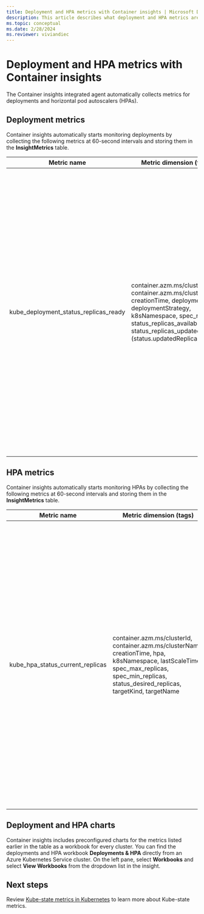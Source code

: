 ```yaml
---
title: Deployment and HPA metrics with Container insights | Microsoft Docs
description: This article describes what deployment and HPA metrics are collected with Container insights.
ms.topic: conceptual
ms.date: 2/28/2024
ms.reviewer: viviandiec
---
```


# Deployment and HPA metrics with Container insights

The Container insights integrated agent automatically collects metrics for deployments and horizontal pod autoscalers (HPAs).

## Deployment metrics

Container insights automatically starts monitoring deployments by collecting the following metrics at 60-second intervals and storing them in the **InsightMetrics** table.

|Metric name |Metric dimension (tags) |Description |
|------------|------------------------|------------|
|kube_deployment_status_replicas_ready |container.azm.ms/clusterId, container.azm.ms/clusterName, creationTime, deployment, deploymentStrategy, k8sNamespace, spec_replicas, status_replicas_available, status_replicas_updated (status.updatedReplicas) | Total number of ready pods targeted by this deployment (status.readyReplicas). The dimensions of this metric are: <ul> <li> deployment - name of the deployment </li> <li> k8sNamespace - Kubernetes namespace for the deployment </li> <li> deploymentStrategy - Deployment strategy to use to replace pods with new ones (spec.strategy.type)</li><li> creationTime - deployment creation timestamp </li> <li> spec_replicas - Number of desired pods (spec.replicas) </li> <li>status_replicas_available - Total number of available pods (ready for at least minReadySeconds) targeted by this deployment (status.availableReplicas)</li><li>status_replicas_updated - Total number of non-terminated pods targeted by this deployment that have the desired template spec (status.updatedReplicas) </li></ul>|

## HPA metrics

Container insights automatically starts monitoring HPAs by collecting the following metrics at 60-second intervals and storing them in the **InsightMetrics** table.

|Metric name |Metric dimension (tags) |Description |
|------------|------------------------|------------|
|kube_hpa_status_current_replicas |container.azm.ms/clusterId, container.azm.ms/clusterName, creationTime, hpa, k8sNamespace, lastScaleTime, spec_max_replicas, spec_min_replicas, status_desired_replicas, targetKind, targetName | Current number of replicas of pods managed by this autoscaler (status.currentReplicas). The dimensions of this metric are: <ul> <li> hpa - name of the HPA </li> <li> k8sNamespace - Kubernetes namespace for the HPA </li> <li> lastScaleTime - Last time the HPA scaled the number of pods (status.lastScaleTime)</li><li> creationTime - HPA creation timestamp </li> <li> spec_max_replicas - Upper limit for the number of pods that can be set by the autoscaler (spec.maxReplicas) </li> <li> spec_min_replicas - Lower limit for the number of replicas to which the autoscaler can scale down (spec.minReplicas) </li><li>status_desired_replicas - Desired number of replicas of pods managed by this autoscaler (status.desiredReplicas)</li><li>targetKind - Kind of the HPA's target (spec.scaleTargetRef.kind) </li><li>targetName - Name of the HPA's target (spec.scaleTargetRef.name) </li></ul>|

## Deployment and HPA charts

Container insights includes preconfigured charts for the metrics listed earlier in the table as a workbook for every cluster. You can find the deployments and HPA workbook **Deployments & HPA** directly from an Azure Kubernetes Service cluster. On the left pane, select **Workbooks** and select **View Workbooks** from the dropdown list in the insight.

## Next steps

Review [Kube-state metrics in Kubernetes](https://github.com/kubernetes/kube-state-metrics/tree/master/docs) to learn more about Kube-state metrics.